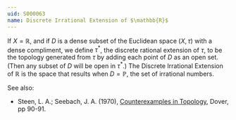 ```yaml
---
uid: S000063
name: Discrete Irrational Extension of $\mathbb{R}$
---
```

If $X = \mathbb{R}$, and if $D$ is a dense subset of the Euclidean space $(X, \tau)$ with a dense compliment, we define $\tau^{*}$, the discrete rational extension of $\tau$, to be the topology generated from $\tau$ by adding each point of $D$ as an open set. (Then any subset of $D$ will be open in $\tau^{*}$.) The Discrete Irrational Extension of $\mathbb{R}$ is the space that results when $D = \mathbb{P}$, the set of irrational numbers.

See also:

* Steen, L. A.; Seebach, J. A. (1970), [Counterexamples in Topology](http://books.google.com/books/about/Counterexamples_in_Topology.html?id=DkEuGkOtSrUC), Dover, pp 90-91.

